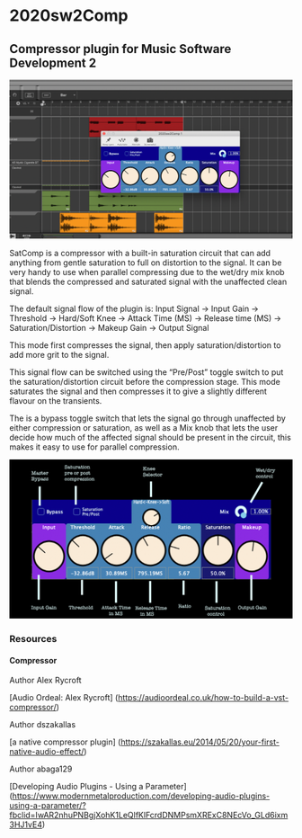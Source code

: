 # 2020sw2Comp
## Compressor plugin for Music Software Development 2

![alt text](https://github.com/sanojp91/2020sw2Comp/blob/master/PluginCoverPage.png?raw=true "SatComp")

SatComp is a compressor with a built-in saturation circuit that can add anything from gentle saturation to full on distortion to the signal. 
It can be very handy to use when parallel compressing due to the wet/dry mix knob that blends the compressed and saturated signal with the unaffected clean signal.

The default signal flow of the plugin is:
Input Signal -> Input Gain -> Threshold -> Hard/Soft Knee -> Attack Time (MS) -> Release time (MS) -> Saturation/Distortion -> Makeup Gain -> Output Signal

This mode first compresses the signal, then apply saturation/distortion to add more grit to the signal.

This signal flow can be switched using the “Pre/Post” toggle switch to put the saturation/distortion circuit before the compression stage. 
This mode saturates the signal and then compresses it to give a slightly different flavour on the transients. 

The is a bypass toggle switch that lets the signal go through unaffected by either compression or saturation,
as well as a Mix knob that lets the user decide how much of the affected signal should be present in the circuit, this makes it easy to use for parallel compression. 

![alt text](https://github.com/sanojp91/2020sw2Comp/blob/master/PluginParameters.png?raw=true "SatComp Parameters")


### Resources
#### Compressor
Author Alex Rycroft

[Audio Ordeal: Alex Rycroft] (https://audioordeal.co.uk/how-to-build-a-vst-compressor/)

[Github repo]: https://github.com/aRycroft/JuceTutorial6

Author dszakallas

[a native compressor plugin] (https://szakallas.eu/2014/05/20/your-first-native-audio-effect/)

Author abaga129

[Developing Audio Plugins - Using a Parameter] (https://www.modernmetalproduction.com/developing-audio-plugins-using-a-parameter/?fbclid=IwAR2nhuPNBgjXohK1LeQlfKlFcrdDNMPsmXRExC8NEcVo_GLd6ixm3HJ1vE4)

